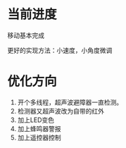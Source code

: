 # 当前进度

移动基本完成

更好的实现方法：小速度，小角度微调

# 优化方向

1. 开个多线程，超声波避障器一直检测。
2. 检测器又超声波改为自带的红外
3. 加上LED变色
4. 加上蜂鸣器警报
5. 加上遥控器控制


